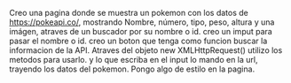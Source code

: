 Creo una pagina donde se muestra un pokemon con los datos de https://pokeapi.co/, mostrando Nombre, número, tipo, peso, altura y una imágen, atraves de un buscador por su nombre o id.
creo un imput para pasar el nombre o id.
creo un boton que tenga como funcion buscar la informacion de la API.
Atraves del objeto new XMLHttpRequest() utilizo los metodos para usarlo. y lo que escriba en el input lo mando en la url, trayendo los datos del pokemon. Pongo algo de estilo en la pagina.